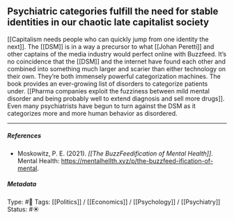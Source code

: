 ## Psychiatric categories fulfill the need for stable identities in our chaotic late capitalist society  # 

[[Capitalism needs people who can quickly jump from one identity the next]]. The [[DSM]] is in a way a precursor to what [[Johan Peretti]] and other captains of the media industry would perfect online with Buzzfeed. It’s no coincidence that the [[DSM]] and the internet have found each other and combined into something much larger and scarier than either technology on their own. They’re both immensely powerful categorization machines. The book provides an ever-growing list of disorders to categorize patients under. [[Pharma companies exploit the fuzziness between mild mental disorder and being probably well to extend diagnosis and sell more drugs]]. Even many psychiatrists have begun to turn against the DSM as it categorizes more and more human behavior as disordered.

___

##### References

- Moskowitz, P. E. (2021). _[[The BuzzFeedification of Mental Health]]_. Mental Health: https://mentalhellth.xyz/p/the-buzzfeed-ification-of-mental.

##### Metadata

Type: #🔴 
Tags: [[Politics]] / [[Economics]] / [[Psychology]] / [[Psychiatry]]
Status: #☀️ 